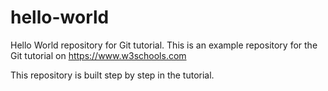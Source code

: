 # hello-world
Hello World repository for Git tutorial.
This is an example repository for the Git tutorial on https://www.w3schools.com

This repository is built step by step in the tutorial.
